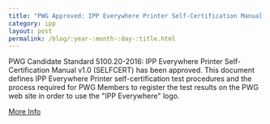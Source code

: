 ```yaml
---
title: "PWG Approved: IPP Everywhere Printer Self-Certification Manual v1.0 (SELFCERT)"
category: ipp
layout: post
permalink: /blog/:year-:month-:day-:title.html
---
```


PWG Candidate Standard 5100.20-2016: IPP Everywhere Printer Self-Certification Manual v1.0 (SELFCERT) has been approved.  This document defines IPP Everywhere Printer self-certification test procedures and the process required for PWG Members to register the test results on the PWG web site in order to use the "IPP Everywhere" logo.

<a class="btn btn-secondary btn-sm" href="http://ftp.pwg.org/pub/pwg/candidates/cs-ippeveselfcert10-20160219-5100.20.pdf">More Info</a>
